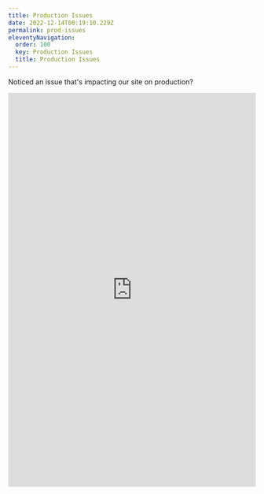 ```yaml
---
title: Production Issues
date: 2022-12-14T00:19:10.229Z
permalink: prod-issues
eleventyNavigation:
  order: 100
  key: Production Issues
  title: Production Issues
---
```

Noticed an issue that's impacting our site on production?

<iframe
                  src="https://forms.monday.com/forms/embed/39e6055cca6c1f3a018890b59309ec53?r=use1"
                  width="100%"
                  height="800"
                  style="border: 0; margin: 0;"
                ></iframe>